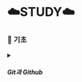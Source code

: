 # ☁️STUDY☁️

### **📝 기초**
<details>
  <summary><h5><strong>Git과 Github</strong></h5></summary>
  
  <small>
  **Git**
    - 버전 제어 시스템

  역할 
    - repositories를 사용하여 프로젝트 관리
    - 로컬 복사본에서 작업하기 위한 프로젝트 clone
    - staging / commit
    - branch / merge
    - pull
    - push

  작업 과정
    1. 폴더에서 Git 초기화 (init) > repository 만듦
    2. 파일이 변경/추가/삭제 > 수정
    3. stage에 추가할 수정된 파일 선택
    4. staging된 파일 commit

  Git을 사용하는 이유
    - 개발자의 70% 이상이 사용중
    - 어디서나 협업 가능
    - 프로젝트 전체 내역 보기 가능
    - 이전 버전으로 돌아가기 가능

  Git 버전 확인 : git --version
  DefaultBranch 확인 : git config --get init.defaultBranch
  DefaultBranch 변경 : git config --global init.defaultBranch main

  Git 설정 | user.name ,  user.email
    - 로컬의 모든 저장소에 대한 사용자 이름과 이메일 설정
    - git config --global user.name "사용자 이름"
    - git config --global user.email "사용자 이메일"

  mkdir | make directory 
    - 새로운 디렉토리(폴더)를 생성하는 명령어
    - 현재 작업 중인 디렉토리 또는 지정된 경로에 새로운 디렉토리 생성
    - mkdir workspace
    
  cd | change directory
    - 현재 작업 디렉토리를 변경하는 명령어
    - 터미널에서 작업할 디렉토리 이동
    - cd workspace

  Git 초기화 : git init
  Git 새파일 추가
    - 빈 Repo에 파일 추가되면 모든 파일 추적 불가
    - Git에서 추적하도록 하려면 파일 staging / staging 환경에 추가
  Git 확인 : git status

  Git Staging 환경
    - 작업하는 동안 파일 추가/편집/제거 가능
    - 작업의 일부를 완료할 때마다 Staging 환경에 추가해야함
    - Staging된 파일은 작업 중인 저장소에 commit할 준비가 된 파일

  git 폴더에 저장 > staging 환경에 추가 > commit
  staging 환경에 추가 : git add 파일명
  현재 디렉터리에 모든 파일을 staging 환경에 추가 : git add --all

  Git Commit
    - commit해야 진행 상황과 변경 사항 추적 가능
    - commit할 때 commit message 포함 명확하게
    - git commit -m "메시지 내용"

  git status --short
    - ?? : 추적되지 않은 파일
    - A : 추가된 파일
    - M : 수정된
    - D : 삭제된

  git commit -a -m "커밋 메시지"
    - staging 환경 건너뛰고 바로 커밋 가능
    - 권장하지 않음

  커밋 로그 확인 : git log

  Git 도움말
    - git 명령어 -help : 특정 명령에 대해
    - git 명령어 --all : 가능한 모든 명령 보기
        - 터미널 목록보기에 갇히면, shift+G (목록끝 이동), q키로 종료

  Git Branch
    - 메인 repo의 새로운/별도의 버전
    - main 브랜치에 영향을 주지 않고 프로젝트의 다양한 부분 작업
    - 작업이 완료되면 기본 프로젝트와 병합 가능
    - 작업 중인 프로젝트를 방해하거나 망가뜨리고 싶지 않을 때 : 새로운 branch 만들어서 작업
        : git branch 브랜치명
    - branch 확인 : git branch
    - branch 변경(checkout) : git checkout 브랜치명
    - 해당 branch가 없으면 새 branch 생성하고 이동 : git checkout -b 브랜치명

  Branch 병합 (Merge)
    - 메인 branch에서 작업
    - git merge "병합할 branch명"
    - 병합 후 임시 브런치 삭제 : git branch -d 브랜치명

  git remote add origin 리모트repoURL

  git push --set-upstream origin main
    - main 브랜치를 originURL에 push, 기본 remote branch 설정
    - 처음 인증 에러가 나면 : git credential -cache exit
  </small>
</details>
